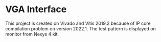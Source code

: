 # VGA Interface
This project is created on Vivado and Vitis 2019.2 because of IP core compilation problem on version 2022.1. The test pattern is displayed on monitor from Nexys 4 kit.  

